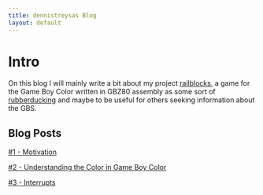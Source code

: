 ```yaml
---
title: dennistreysas Blog
layout: default
---
```


# Intro
On this blog I will mainly write a bit about my project [railblocks](https://github.com/dennistreysa/railblocks), a game for the Game Boy Color written in GBZ80 assembly as some sort of [rubberducking](https://en.wikipedia.org/wiki/Rubber_duck_debugging) and maybe to be useful for others seeking information about the GBS.

## Blog Posts

[#1 - Motivation](/posts/p1)

[#2 - Understanding the Color in Game Boy Color](/posts/p2)

[#3 - Interrupts](/posts/p3)